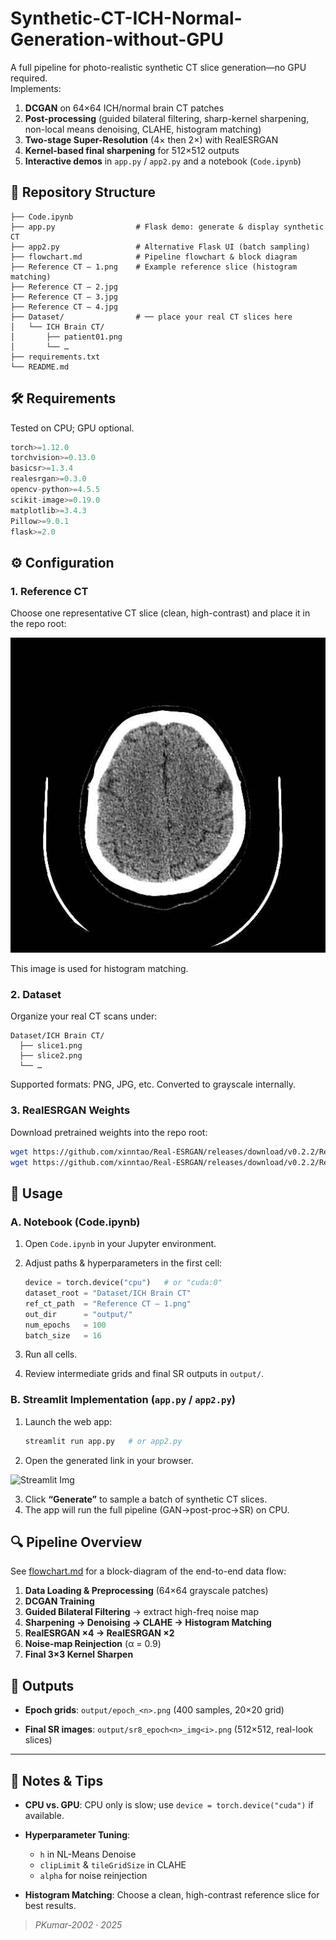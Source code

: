 # Synthetic-CT-ICH-Normal-Generation-without-GPU

A full pipeline for photo-realistic synthetic CT slice generation—no GPU required.  
Implements:

1. **DCGAN** on 64×64 ICH/normal brain CT patches  
2. **Post-processing** (guided bilateral filtering, sharp-kernel sharpening, non-local means denoising, CLAHE, histogram matching)  
3. **Two-stage Super-Resolution** (4× then 2×) with RealESRGAN  
4. **Kernel-based final sharpening** for 512×512 outputs  
5. **Interactive demos** in `app.py` / `app2.py` and a notebook (`Code.ipynb`)  

## 📁 Repository Structure
```
├── Code.ipynb
├── app.py                  # Flask demo: generate & display synthetic CT
├── app2.py                 # Alternative Flask UI (batch sampling)
├── flowchart.md            # Pipeline flowchart & block diagram
├── Reference CT – 1.png    # Example reference slice (histogram matching)
├── Reference CT – 2.jpg
├── Reference CT – 3.jpg
├── Reference CT – 4.jpg
├── Dataset/                # ── place your real CT slices here
│   └── ICH Brain CT/
│       ├── patient01.png
│       └── …
├── requirements.txt
└── README.md
```
## 🛠️ Requirements

Tested on CPU; GPU optional.
```python
torch>=1.12.0
torchvision>=0.13.0
basicsr>=1.3.4
realesrgan>=0.3.0
opencv-python>=4.5.5
scikit-image>=0.19.0
matplotlib>=3.4.3
Pillow>=9.0.1
flask>=2.0
```
## ⚙️ Configuration

### 1. Reference CT

Choose one representative CT slice (clean, high-contrast) and place it in the repo root:

![Ref Img](<Reference%20CT%20-%204.jpg>)

This image is used for histogram matching.

### 2. Dataset

Organize your real CT scans under:

```
Dataset/ICH Brain CT/
  ├── slice1.png
  ├── slice2.png
  └── …
```

Supported formats: PNG, JPG, etc. Converted to grayscale internally.

### 3. RealESRGAN Weights

Download pretrained weights into the repo root:

```bash
wget https://github.com/xinntao/Real-ESRGAN/releases/download/v0.2.2/RealESRGAN_x4plus.pth
wget https://github.com/xinntao/Real-ESRGAN/releases/download/v0.2.2/RealESRGAN_x2plus.pth
```

## 🚀 Usage

### A. Notebook (Code.ipynb)

1. Open `Code.ipynb` in your Jupyter environment.
2. Adjust paths & hyperparameters in the first cell:

   ```python
   device = torch.device("cpu")   # or "cuda:0"
   dataset_root = "Dataset/ICH Brain CT"
   ref_ct_path  = "Reference CT – 1.png"
   out_dir      = "output/"
   num_epochs   = 100
   batch_size   = 16
   ```
3. Run all cells.
4. Review intermediate grids and final SR outputs in `output/`.

### B. Streamlit Implementation (`app.py` / `app2.py`)

1. Launch the web app:

   ```bash
   streamlit run app.py   # or app2.py
   ```
2. Open the generated link in your browser.

![Streamlit Img](<Screenshot-streamlit.png>)

3. Click **“Generate”** to sample a batch of synthetic CT slices.
4. The app will run the full pipeline (GAN→post-proc→SR) on CPU.

## 🔍 Pipeline Overview

See [flowchart.md](flowchart.md) for a block-diagram of the end-to-end data flow:

1. **Data Loading & Preprocessing** (64×64 grayscale patches)
2. **DCGAN Training**
3. **Guided Bilateral Filtering** → extract high-freq noise map
4. **Sharpening → Denoising → CLAHE → Histogram Matching**
5. **RealESRGAN ×4 → RealESRGAN ×2**
6. **Noise-map Reinjection** (α = 0.9)
7. **Final 3×3 Kernel Sharpen**

## 🎯 Outputs

* **Epoch grids**:
  `output/epoch_<n>.png` (400 samples, 20×20 grid)

* **Final SR images**:
  `output/sr8_epoch<n>_img<i>.png` (512×512, real-look slices)

---

## 📝 Notes & Tips

* **CPU vs. GPU**: CPU only is slow; use `device = torch.device("cuda")` if available.
* **Hyperparameter Tuning**:

  * `h` in NL-Means Denoise
  * `clipLimit` & `tileGridSize` in CLAHE
  * `alpha` for noise reinjection
    
* **Histogram Matching**: Choose a clean, high-contrast reference slice for best results.

> *PKumar-2002 · 2025*

